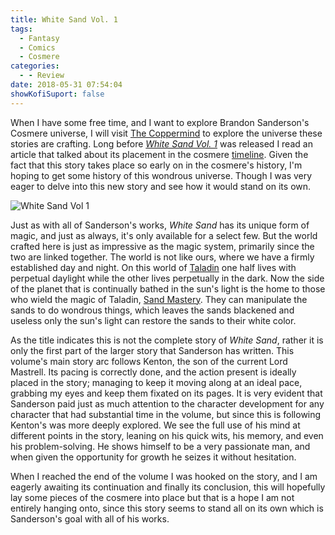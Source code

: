 ```yaml
---
title: White Sand Vol. 1
tags:
  - Fantasy
  - Comics
  - Cosmere
categories:
  - - Review
date: 2018-05-31 07:54:04
showKofiSuport: false
---
```


When I have some free time, and I want to explore Brandon Sanderson's Cosmere universe, I will visit [The Coppermind](https://coppermind.net/wiki/Coppermind:Welcome) to explore the universe these stories are crafting.  Long before [_White Sand Vol. 1_](https://www.amazon.com/gp/product/B01E62OKF8/ref=as_li_tl?ie=UTF8&camp=1789&creative=9325&creativeASIN=B01E62OKF8&linkCode=as2&tag=mysite009e-20&linkId=116465499e17674cee58bb7e23f51715) was released I read an article that talked about its placement in the cosmere [timeline](https://coppermind.net/wiki/Cosmere#Chronological_Order).  Given the fact that this story takes place so early on in the cosmere's history, I'm hoping to get some history of this wondrous universe.  Though I was very eager to delve into this new story and see how it would stand on its own.<!-- more -->

<div class="embedded-image-left">

![White Sand Vol 1](./white-sand-vol1.jpg)

</div>

Just as with all of Sanderson's works, _White Sand_ has its unique form of magic, and just as always, it's only available for a select few.  But the world crafted here is just as impressive as the magic system, primarily since the two are linked together.  The world is not like ours, where we have a firmly established day and night.  On this world of [Taladin](https://coppermind.net/wiki/Taldain) one half lives with perpetual daylight while the other lives perpetually in the dark.  Now the side of the planet that is continually bathed in the sun's light is the home to those who wield the magic of Taladin, [Sand Mastery](https://coppermind.net/wiki/Sand_mastery).  They can manipulate the sands to do wondrous things, which leaves the sands blackened and useless only the sun's light can restore the sands to their white color.

As the title indicates this is not the complete story of _White Sand_, rather it is only the first part of the larger story that Sanderson has written.  This volume's main story arc follows Kenton, the son of the current Lord Mastrell.  Its pacing is correctly done, and the action present is ideally placed in the story; managing to keep it moving along at an ideal pace, grabbing my eyes and keep them fixated on its pages.  It is very evident that Sanderson paid just as much attention to the character development for any character that had substantial time in the volume, but since this is following Kenton's was more deeply explored.  We see the full use of his mind at different points in the story, leaning on his quick wits, his memory, and even his problem-solving.  He shows himself to be a very passionate man, and when given the opportunity for growth he seizes it without hesitation.

When I reached the end of the volume I was hooked on the story, and I am eagerly awaiting its continuation and finally its conclusion, this will hopefully lay some pieces of the cosmere into place but that is a hope I am not entirely hanging onto, since this story seems to stand all on its own which is Sanderson's goal with all of his works.  